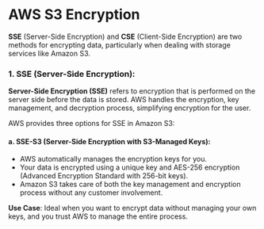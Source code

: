 # AWS S3 Encryption

**SSE** (Server-Side Encryption) and **CSE** (Client-Side Encryption) are two methods for encrypting data, particularly when dealing with storage services like Amazon S3. 

### 1. **SSE (Server-Side Encryption)**:
   **Server-Side Encryption (SSE)** refers to encryption that is performed on the server side before the data is stored. AWS handles the encryption, key management, and decryption process, simplifying encryption for the user.

   AWS provides three options for SSE in Amazon S3:
   
   #### a. **SSE-S3 (Server-Side Encryption with S3-Managed Keys)**:
   - AWS automatically manages the encryption keys for you.
   - Your data is encrypted using a unique key and AES-256 encryption (Advanced Encryption Standard with 256-bit keys).
   - Amazon S3 takes care of both the key management and encryption process without any customer involvement.
   
   **Use Case**: Ideal when you want to encrypt data without managing your own keys, and you trust AWS to manage the entire process.
